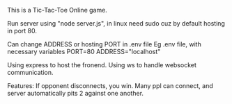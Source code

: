 This is a Tic-Tac-Toe Online game.

Run server using "node server.js",
in linux need sudo cuz by default hosting in port 80.

Can change ADDRESS or hosting PORT in .env file
Eg .env file, with necessary variables
	PORT=80
	ADDRESS="localhost"

Using express to host the fronend.
Using ws to handle websocket communication.

Features:
	If opponent disconnects, you win.
	Many ppl can connect, and server automatically pits 2 against one another.